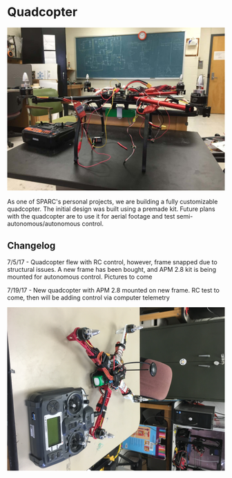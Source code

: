 # Quadcopter
<img src="websitephoto.jpg" width="600"></img>

As one of SPARC's personal projects, we are building a fully customizable quadcopter. The initial design was built using a premade kit. Future plans with the quadcopter are to use it for aerial footage and test semi-autonomous/autonomous control.

Changelog
----------
7/5/17 - Quadcopter flew with RC control, however, frame snapped due to structural issues. A new frame has been bought, and APM 2.8 kit is being mounted for autonomous control. Pictures to come

7/19/17 - New quadcopter with APM 2.8 mounted on new frame. RC test to come, then will be adding control via computer telemetry

<img src="/Photos/quadcopterV2.jpeg" width="600"></img>
